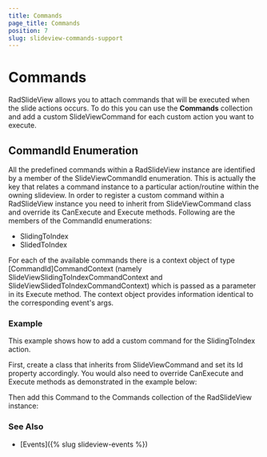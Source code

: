 ```yaml
---
title: Commands
page_title: Commands
position: 7
slug: slideview-commands-support
---
```


# Commands

RadSlideView allows you to attach commands that will be executed when the slide actions occurs. To do this you can use the **Commands** collection and add a custom SlideViewCommand for each custom action you want to execute.

## CommandId Enumeration

All the predefined commands within a RadSlideView instance are identified by a member of the SlideViewCommandId enumeration. This is actually the key that relates a command instance to a particular action/routine within the owning slideview. In order to register a custom command within a RadSlideView instance you need to inherit from SlideViewCommand class and override its CanExecute and Execute methods. Following are the members of the CommandId enumerations:

* SlidingToIndex
* SlidedToIndex

For each of the available commands there is a context object of type [CommandId]CommandContext (namely SlideViewSlidingToIndexCommandContext and SlideViewSlidedToIndexCommandContext) which is passed as a parameter in its Execute method. The context object provides information identical to the corresponding event's args.

### Example

This example shows how to add a custom command for the SlidingToIndex action. 

First, create a class that inherits from SlideViewCommand and set its Id property accordingly. You would also need to override CanExecute and Execute methods as demonstrated in the example below:

<snippet id='slideview-commands-customcommand' />

Then add this Command to the Commands collection of the RadSlideView instance:	

<snippet id='slideview-commands-add' />

### See Also

- [Events]({% slug slideview-events %})
